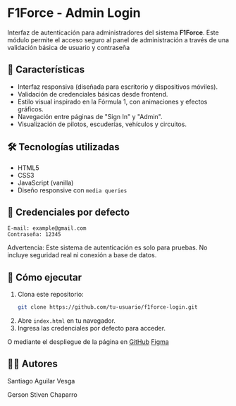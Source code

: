 # F1Force - Admin Login

Interfaz de autenticación para administradores del sistema **F1Force**. Este módulo permite el acceso seguro al panel de administración a través de una validación básica de usuario y contraseña

## 🚀 Características

- Interfaz responsiva (diseñada para escritorio y dispositivos móviles).
- Validación de credenciales básicas desde frontend.
- Estilo visual inspirado en la Fórmula 1, con animaciones y efectos gráficos.
- Navegación entre páginas de "Sign In" y "Admin".
- Visualización de pilotos, escuderías, vehículos y circuitos.

## 🛠️ Tecnologías utilizadas

- HTML5
- CSS3
- JavaScript (vanilla)
- Diseño responsive con `media queries`

## 🔐 Credenciales por defecto

```
E-mail: example@gmail.com  
Contraseña: 12345
```
Advertencia: Este sistema de autenticación es solo para pruebas. No incluye seguridad real ni conexión a base de datos.

## 📲 Cómo ejecutar

1. Clona este repositorio:
   ```bash
   git clone https://github.com/tu-usuario/f1force-login.git
   ```
2. Abre `index.html` en tu navegador.
3. Ingresa las credenciales por defecto para acceder.

O mediante el despliegue de la página en 
[GitHub]([https://github.com/Gersonchm1/Proyecto_Javascript_S1AguilarSantiago_ChaparroGerson](https://github.com/Gersonchm1/Proyecto_Javascript_S1AguilarSantiago_ChaparroGerson))
[Figma](https://www.figma.com/design/AJXTqViX5rzcmN6V42Stws/Untitled?node-id=0-1&t=Ra5C76k6QA4EVKts-1)
## 🧑‍💻 Autores
Santiago Aguilar Vesga 

Gerson Stiven Chaparro
